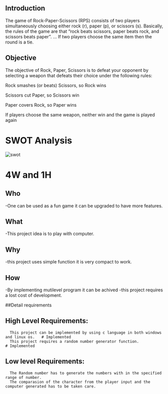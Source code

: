 ## Introduction

The game of Rock-Paper-Scissors (RPS) consists of two players simultaneously choosing either rock (r), paper (p), or scissors (s). Basically, the rules of the game are that “rock beats scissors, paper beats rock, and scissors beats paper”. ... If two players choose the same item then the round is a tie.

## Objective 
The objective of Rock, Paper, Scissors is to defeat your opponent by selecting a weapon that defeats
their choice under the following rules:

Rock smashes (or beats) Scissors, so Rock wins

Scissors cut Paper, so Scissors win

Paper covers Rock, so Paper wins

If players choose the same weapon, neither win and the game is played again

# SWOT Analysis

![swot](https://user-images.githubusercontent.com/85788583/132537528-03422646-a512-4804-9471-68d5ccb5d3db.jpg)



# 4W and 1H

## Who
-One can be used as a fun game it can be upgraded to have more features.

## What
-This project idea is to play with computer.
 
 ## Why
 -this project uses simple function it is very compact to work.
 
 ## How
 -By implementing mutilevel program it can be achived
 -this project requires a lost cost of development.
 
 ##Detail requirements
   
   ## High Level Requirements:
      This project can be implemented by using c language in both windows and linux os.   # Implemented
      This project requires a random number generator function.                           # Implemented
   ## Low level Requirements:
      The Random number has to generate the numbers with in the specified range of number.
      The comparasion of the character from the player input and the computer generated has to be taken care.
